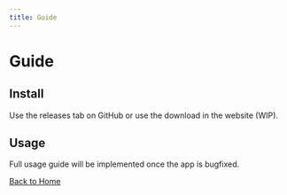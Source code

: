 ```yaml
---
title: Guide
---
```


# Guide

## Install

Use the releases tab on GitHub or use the download in the website (WIP).

## Usage

Full usage guide will be implemented once the app is bugfixed.

[Back to Home](/)